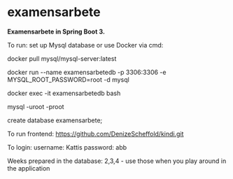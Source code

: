 # examensarbete


**Examensarbete in Spring Boot 3.** 

To run: set up Mysql database or use Docker via cmd:

docker pull mysql/mysql-server:latest

docker run --name examensarbetedb -p 3306:3306 -e MYSQL_ROOT_PASSWORD=root -d mysql

docker exec -it examensarbetedb bash

mysql -uroot -proot

create database examensarbete;




To run frontend: 
https://github.com/DenizeScheffold/kindi.git

To login: 
username: Kattis 
password: abb

Weeks prepared in the database: 
2,3,4 - use those when you play around in the application 

